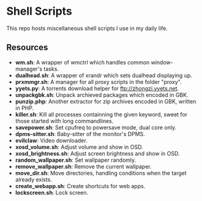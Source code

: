 Shell Scripts
=============

This repo hosts miscellaneous shell scripts I use in my daily life.

Resources
---------

* **wm.sh**:               A wrapper of wmctrl which handles common window-manager's tasks.
* **dualhead.sh**:         A wrapper of xrandr which sets dualhead displaying up.
* **prxmmgr.sh**:          A manager for all proxy scripts in the folder "proxy".
* **yyets.py**:            A torrents download helper for ftp://zhongzi.yyets.net.
* **unpackgbk.sh**:        Unpack archieved packages which encoded in GBK.
* **punzip.php**:          Another extractor for zip archives encoded in GBK, written in PHP.
* **killer.sh**:           Kill all processes containning the given keyword, sweet for those started with long commandlines.
* **savepower.sh**:        Set cpufreq to powersave mode, dual core only.
* **dpms-sitter.sh**:      Baby-sitter of the monitor's DPMS.
* **evilclaw**:            Video downloader.
* **xosd_volume.sh**:      Adjust volume and show in OSD.
* **xosd_brightness.sh**:  Adjust screen brightness and show in OSD.
* **random_wallpaper.sh**: Set wallpaper randomly.
* **remove_wallpaper.sh**: Remove the current wallpaper.
* **move_dir.sh**:         Move directories, handling conditions when the target already exists.
* **create_webapp.sh**:    Create shortcuts for web apps.
* **lockscreen.sh**:       Lock screen.
